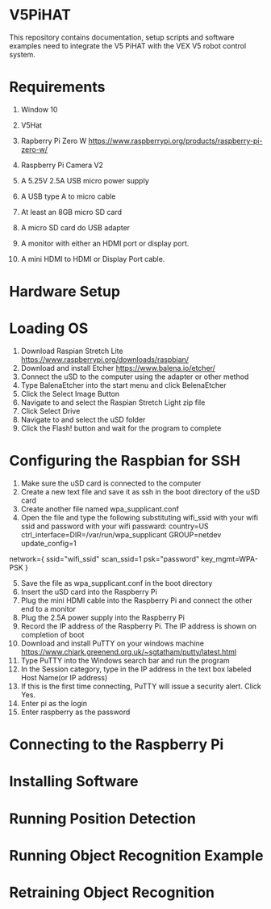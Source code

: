 # V5PiHAT
This repository contains documentation, setup scripts and software examples need to integrate the V5 PiHAT with the VEX V5 robot control system.

# Requirements
1. Window 10
2. V5Hat
3. Rapberry Pi Zero W
   https://www.raspberrypi.org/products/raspberry-pi-zero-w/
4. Raspberry Pi Camera V2
   
5. A 5.25V 2.5A USB micro power supply
6. A USB type A to micro cable
7. At least an 8GB micro SD card
8. A micro SD card do USB adapter
9. A monitor with either an HDMI port or display port.
10. A mini HDMI to HDMI or Display Port cable.
# Hardware Setup

# Loading OS
1. Download Raspian Stretch Lite https://www.raspberrypi.org/downloads/raspbian/
2. Download and install Etcher https://www.balena.io/etcher/
3. Connect the uSD to the computer using the adapter or other method
4. Type BalenaEtcher into the start menu and click BelenaEtcher
5. Click the Select Image Button
6. Navigate to and select the Raspian Stretch Light zip file
7. Click Select Drive
8. Navigate to and select the uSD folder
9. Click the Flash! button and wait for the program to complete

# Configuring the Raspbian for SSH
1. Make sure the uSD card is connected to the computer
2. Create a new text file and save it as ssh in the boot directory of the uSD card
3. Create another file named wpa_supplicant.conf
4. Open the file and type the following substituting wifi_ssid with your wifi ssid and password with your wifi passward:
country=US
ctrl_interface=DIR=/var/run/wpa_supplicant GROUP=netdev
update_config=1

network={
    ssid="wifi_ssid"
    scan_ssid=1
    psk="password"
    key_mgmt=WPA-PSK
}

5. Save the file  as wpa_supplicant.conf in the boot directory
6. Insert the uSD card into the Raspberry Pi
7. Plug the mini HDMI cable into the Raspberry Pi and connect the other end to a monitor
8. Plug the 2.5A power supply into the Raspberry Pi
9. Record the IP address of the Raspberry Pi. The IP address is shown on completion of boot
10. Download and install PuTTY on your windows machine https://www.chiark.greenend.org.uk/~sgtatham/putty/latest.html
11. Type PuTTY into the Windows search bar and run the program
12. In the Session category, type in the IP address in the text box labeled Host Name(or IP address)
13. If this is the first time connecting, PuTTY will issue a security alert. Click Yes.
14. Enter pi as the login
15. Enter raspberry as the password

# Connecting to the Raspberry Pi

# Installing Software

# Running Position Detection

# Running Object Recognition Example

# Retraining Object Recognition
